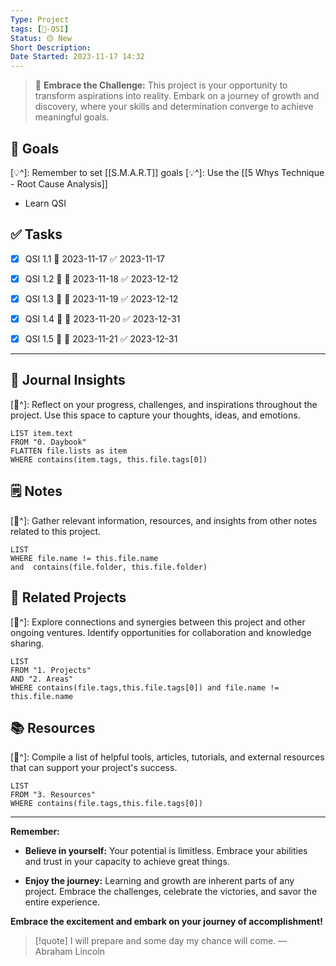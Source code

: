 ```yaml
---
Type: Project
tags: [🚀-QSI]
Status: 🟡 New
Short Description:
Date Started: 2023-11-17 14:32
---
```

> 🌟 **Embrace the Challenge:** 
> This project is your opportunity to transform aspirations into reality. Embark on a journey of growth and discovery, where your skills and determination converge to achieve meaningful goals.

## 🎯 **Goals**
[💡^]: Remember to set [[S.M.A.R.T]] goals
[💡^]: Use the [[5 Whys Technique - Root Cause Analysis]]
- Learn QSI

## ✅ **Tasks**

- [x] QSI 1.1 📅 2023-11-17 ✅ 2023-11-17
- [x] QSI 1.2 🔽 📅 2023-11-18 ✅ 2023-12-12
- [x] QSI 1.3 🔽 📅 2023-11-19 ✅ 2023-12-12
- [x] QSI 1.4 🔽 📅 2023-11-20 ✅ 2023-12-31
- [x] QSI 1.5 🔽 📅 2023-11-21 ✅ 2023-12-31


---
## 📖 Journal Insights
[💭^]: Reflect on your progress, challenges, and inspirations throughout the project. Use this space to capture your thoughts, ideas, and emotions.

``` dataview
LIST item.text
FROM "0. Daybook"
FLATTEN file.lists as item
WHERE contains(item.tags, this.file.tags[0])

```

## 🗒 Notes
[💭^]: Gather relevant information, resources, and insights from other notes related to this project.
``` dataview
LIST 
WHERE file.name != this.file.name 
and  contains(file.folder, this.file.folder)
```


## 🤝 Related Projects
[💭^]: Explore connections and synergies between this project and other ongoing ventures. Identify opportunities for collaboration and knowledge sharing.
``` dataview
LIST 
FROM "1. Projects"
AND "2. Areas"
WHERE contains(file.tags,this.file.tags[0]) and file.name != this.file.name
```

## 📚 Resources
[💭^]: Compile a list of helpful tools, articles, tutorials, and external resources that can support your project's success.
``` dataview
LIST 
FROM "3. Resources"
WHERE contains(file.tags,this.file.tags[0])
```


---
**Remember:**

- **Believe in yourself:** Your potential is limitless. Embrace your abilities and trust in your capacity to achieve great things.

- **Enjoy the journey:** Learning and growth are inherent parts of any project. Embrace the challenges, celebrate the victories, and savor the entire experience.

**Embrace the excitement and embark on your journey of accomplishment!**

> [!quote] I will prepare and some day my chance will come.
> — Abraham Lincoln
